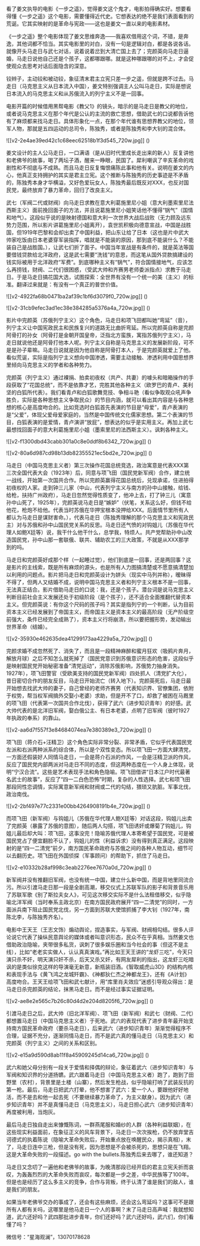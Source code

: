 



看了姜文执导的电影《一步之遥》，觉得姜文这个鬼才，电影拍得确实好。想要看得懂《一步之遥》这个电影，需要懂得近代史。它想表达的绝不是我们表面看到的荒诞。它其实映射的是革命与宪政——这也是姜文一直以来的电影素材。  
  
《一步之遥》整个电影体现了姜文思维奔逸——我喜欢借用这个词，不错，是奔逸，其他词都不恰当。其实电影里的对白，没有一句是逻辑对白，都是各说各话。就像开头马走日与武七对话，说着说着岔到大清亡国上去了；完颜英向马走日逼婚，马走日说他自己还是个孩子，这都哪跟哪。就是这种哪跟哪的对不上，才会促使观众去思考对话后面隐含的深意。  
  
  
铰辫子，主动铰和被动铰，象征清末君主立宪只差一步之遥，但就是跨不过去。马走日（马克思主义从日本流入中国），姜文特别强调主人公叫马走日，实际是想说日本流入的马克思主义和从苏俄流入的列宁主义不是一回事。  
  
  
电影开篇的时候借用黑帮电影《教父1》的镜头，暗示的是马走日是教父的地位，或者说马克思主义在那个年代是公认的主流的救亡思想，借助武七的口说都告诉他有了麻烦都来找马走日。具体形象化一点，在那个年代谁有思想界教父的地位，领军人物，那就是五四运动的总司令，陈独秀，或者是陈独秀和李大钊的混合体。

![[v2-2e4ae39ed42c1c68eec62518b1f3d545_720w.jpg]]
()

姜文设计的主人公马走日，一口满语（是从旧时代里成长走出来的新人）反复讲他和老佛爷的故事，喝了两坛子酒，醒来一睁眼，民国了。犀利嘲讽了辛亥革命的戏剧性和不彻底与不成熟。而且马走日反复悔恨痛陈此事和他有关。说明在姜文的内心，他真正支持拥护的其实是君主立宪。这个推断与陈独秀的历史事迹是不矛盾的，陈独秀本身才华横溢，又好色爱玩女人，陈独秀最后既反对XXX，也反对国民党，最终放弃了暴力革命，回归了改良主义。  
  
  
武七（军阀二代或财阀）向马走日求教在意大利葛施里尼小姐（意大利墨索里尼法西斯主义）面前挽回面子的方法，并且说葛施里尼小姐笑话他不懂得“锅气”（国情和地气）。这段似乎说的是映射德国和意大利一次世界大战后战败（无力顾及远东势力范围，所以影片讲葛施里尼小姐离开），袁世凯积极向德意宣战，中国是战胜国，但1919年巴黎和会却出卖了中国利益，把山东让给了日本（这也是片中武大帅家吃饭由日本老婆穿军装指挥，唱就是不能装的原因，那到底不能装什么？不能装自己是战胜国。），让武七们折了面子。中国当年宣战是有条件的，就是英法等国要借钱贷款给北洋政府，这是武七需要“洗钱”的意思，而这笔从国外贷款搞建设的钱实际被用于北洋政府“军费”。到底哪种主义有“锅气”，符合国情接地气，应该怎么再捞钱，财阀、二代们很困惑，（受武大帅和齐赛男老师委派指点）求教于马走日。于是马走日搞花国大选，试图探索：全世界有没有一个统一的美（主义）的标准。翻译过来就是：有没有一个真正的普世价值。

![[v2-4922fa68b0471ba2af39c1bf6d3079f0_720w.jpg]]
()

![[v2-31cb9efec3ad1ec38e384285a5376a4a_720w.jpg]]
()

影片中完颜英（苏俄列宁主义）这个角色，马走日和项飞田都叫她“弯延”（音），列宁主义让中国宪政民主和民族复兴的道路无比曲折弯延。所以完颜英自称是完颜阿骨打的孙女（阿骨打是金朝开国皇帝，泛指北方蛮族，寓指苏俄列宁主义），马走日就说他还是阿骨打他本人呢。列宁主义自称是马克思主义的发展新阶段，可不是是孙子辈嘛。马走日说就是因为他自称是阿骨打本人，于是完颜英就爱上了他。看似荒诞，实际是指列宁主义想向中国渗透，需要主动接触、渗透利用中国思想界里倾向马克思主义的学者和各种势力。  
  
  
完颜英（列宁主义）通过裸捐、拍卖初夜权（共产、共妻）的噱头和暗箱操作的手段获取了“花国总统”，而不是依靠才艺，完胜其他各种主义（欧罗巴的青卢、美利坚的白狐所代表）。我们看青卢和白狐歌舞竞技、争相斗艳（看似争取观众吼声争胜负，实际是各种思想主义争取民众）的节目内涵，就可以看出其内容是与各种思想的核心是高度吻合的。比如竞选时白狐首先表演的节目是“母爱”，青卢表演的是“父爱”，体现父爱母爱家庭的，当然是中国传统文化儒家思想。第二个表演的节目，白狐表演的是爱情，青卢演讲“放屁”，想表达的似乎是实用主义。再加上武七最想找回面子的意大利葛施里尼小姐（墨索里尼的法西斯主义）。讽刺各种主义。

![[v2-f1300dbd43cabb301a0c8e0ddf8b6342_720w.jpg]]
()

![[v2-80a6d987cd98b13db82355521ec5bd2e_720w.jpg]]
()

马走日（中国马克思主义者）第三次操作花国总统竞选，政治寓意是代表XXX第三次全国代表大会（1923年）后，同意与项飞田（国民党新军阀）合作，建立统一战线，开始第一次国共合作。所以完颜英赢得花国总统后，兑现承诺，住进拍得初夜权的人家。走到钟三儿家（中山，代表列宁主义与南方的孙中山接触，给钱、给枪，扶持广州政府），马走日忽然觉得性质变了，他冲上去，打了钟三儿（寓意孙中山死了，1925年），完颜英说马走日是“嫉妒”（伏笔，关系这么好，但钱不给他花，枪炮不给他。代表当时苏俄在华押宝根本没押给XXX。后面情节里所有人都认为马走日是谋财害命。），代表马走日（陈独秀理解的那个马克思主义和宪政民主）对与苏俄和孙中山国民党关系的反思。马走日还气愤的对钩姐儿（苏俄在华代理人如鲍X廷等）说，我干什么他干什么，总学我，特烦人。共产党帮助孙中山改造国民党，孙中山那一套联俄、联共、辅助农工的三大政策，不就是从XXX那学到的吗。  
  
马走日和完颜英好成那个样（一起睡过觉），他们到底是一回事，还是两回事？这是影片的主线索，既是所有麻烦的源头，也是所有人力图搞清楚或不愿意搞清楚加以利用的问题点。影片把马走日和完颜英设计为姘头（现实中马列并称），暧昧得不得了，但两人又结婚不成，说明中国马克思主义者和列宁主义根本不是一回事，无法真正结合。影片借助马走日的口说：我，还是个孩子。潜台词是说马克思主义判断目前社会主义发展还处于初级阶段（是个孩子），还不适合全面推翻代替资本主义。但完颜英说：有你这个尺码的孩子吗？其实是指列宁的一个判断，认为目前资本主义已经发展到了帝国主义，而帝国主义是资本主义的最高阶段（无产阶级空前强大，条件已经完全成熟了），资本主义行将崩溃，所以要把握形势，发动输出世界革命（结婚）。

![[v2-35930e462635dea41299173aa4229a5a_720w.jpg]]
()

完颜求婚不成忽然死了、消失了，而且是一段精神麻醉和蜜月狂欢（吸鸦片奔月，解放月球）之后不知怎么就死掉了（国民党意识到苏俄意识形态的危害，这段似乎是映射国民党开始秘密准备“清党运动”，消除苏俄影响，苏俄势力抽身消失。1927年），项飞田警官（受欧美支持的国民党新军阀）四处抓人（清党扩大化），昔日密切合作的朋友反目，马走日开始流亡（转入地下）。完颜英死后，马走日最开始想去找武大帅的妻子，自己曾经的老师齐赛男（代表知识界、官僚集团，依附于权势，帮当权军阀搞外交娶小老婆）求助，但是开不了口，却救了被困在马厩里的项飞田（代表第一次国共合作北伐），获得了武六（进步知识青年）的好感。武大帅代表的是北洋旧军阀，娶白俄公主、有日本老婆，点明了旧军阀（彼时1927年执政的奉系）的靠山。

![[v2-aa6d7f557f3e84684074ea7e380389e3_720w.jpg]]
()

项飞田（蒋介石+汪精卫）这个角色实际非常分裂、非常矛盾，它似乎代表国民党左派和右派两种派系的综合体，所以是个双性变态。所以项飞田一方面大肆清党，一方面还假装好人同情马走日，一会是蒋介石派的作风，一会是汪精卫派的作风，反应了国民党内部两派对马走日不同的态度，但这两种态度在一个人身上体现，说明“宁汉合流”。这些是艺术表现手法和角色隐喻。项飞田借讲“日本江户时代最著名武士的故事”，反应了“四一二白色恐怖”时期，复杂的人性选择。武七和项飞田那段同性恋调情，实际寓意新军阀和财阀或二代的勾结，猥琐又肮脏。军事北伐，政治南伐。

![[v2-2bf497e77c2331e00bb4264908191b4e_720w.jpg]]
()

而项飞田（新军阀）与钩姐儿（苏俄在华代理人鲍X廷等）对话这段，钩姐儿出卖了完颜英（暴露了苏俄的意图），随后两人勾搭，项飞田诱奸或爆菊了钩姐儿，钩姐儿最后却大叫：项飞田，这事没完！隐喻苏俄代理人本寄希望于国民党，可是被国民党占了便宜翻脸不认了，钩姐儿的性（利益诉求）没有得到真正满足。这段映射的是“四一二清党”前夕，南方国民革命政府与苏俄之间的各种人物互动，细节可以去翻历史。项飞田在外国侦探（军事顾问）的帮助下，抓住了马走日。

![[v2-e10332b28af998c3eab2276ee7670a0d_720w.jpg]]
()

新军阀并没有推翻旧军阀，也没有统一中国，建立什么新中国，而是背地里同流合污。所以引渡马走日那一段是全剧高潮，移交仪式上苏联军队的影子和背景音乐用了苏联军歌《别了斯拉夫女人》，可见这次移交实际不是什么法租借移交，似乎隐喻北洋军阀（当时奉系主政北京）在南方国民政府展开“四一二清党”的同时，一方面派兵南下阻止国民党北伐，另一方面到苏联大使馆抓捕了李大钊（1927年，南陈北李，与陈独秀齐名）。  
  
  
电影中王天王（王志文饰）煽动舆论，捏造事实，与军阀、财阀相勾结。很多人评论说它代表了操纵民意舆论的媒体或者叫意识形态，民众不在乎真相。当然姜文也借助政治隐喻，夹带很多私货，讽刺了很多娱乐圈和当今社会的事（但这不是主线），比如“老老实实做人，认认真真演戏。”再比如王天王讲的“龙虾三吃”，今天只演只杀不奸，明天演只奸不杀，后天又杀又奸，有网友犀利的指出，这龙虾三吃暗讽的是类似徐克这样的导演毫无新意，新瓶装旧酒。《智取威虎山3D》的结构内核和表现手法与《黄飞鸿之龙城歼霸》、《神都狄仁杰之神都龙王》，还有《A计划》高度吻合。王天王给项飞田和武七献计，用“库里肖夫效应”迷惑引导观众得出：是马走日杀完颜英的结论，抹黑马走日。而不是经过事实证据证明。

![[v2-ae8e2e565c7b26c80d4d2e204d8205f6_720w.jpg]]
()

引渡马走日之后，武大帅（旧北洋军阀）、项飞田（新军阀）和武七（财阀、二代）都想置马走日（中国马克思主义者）于死地。武六的表现代表了进步青年最开始支持南方国民革命政府（要杀马走日），后来武六（进步知识青年）渐渐觉得程序不合理，证据不充分，逐渐同情马走日，而不是武六真的懂马走日（马克思主义）和完颜英（列宁主义）之间的关系和区别。

![[v2-e15a9d590d8ab11f8a45909245d14ca6_720w.jpg]]
()

武六和她父母分别有一段关于爱情和择偶的辩论，象征着武六（进步知识青年）与军阀和知识界的分道扬镳。武六跟着马走日（中国马克思主义者）跑了，跑到了田野里（农村），背景里是土楼（山寨），然后发生枪战，似乎隐喻打响了武装反抗的第一枪。最后，马走日把武六打晕，他不想害了武六：爱一个人，要跟他好好地活，而不是去和他一起去死（不要继续暴力革命了，为主义献身）。因为武六（进步知识青年）并不是真懂马走日（马克思主义），马走日担心武六（进步知识青年）再度被利用，当炮灰。  
  
  
最后马走日独自走出来慷慨陈词，一群燕尾服和婚纱的人群（各种利益联姻），在这些现实利益面前，在象征正义的风车背景下，马走日一次次挨枪，仍不放弃堂吉诃德式的执着陈说（隐喻大革命失败后，开始重点放在唤醒民众，揭示真相），末了，马走日连中三枪，但是没有死，因为思想是不会被杀死的，思想只是在飞翔。这是大革命失败的一段描述。go with the bullets.陈独秀后来去哪了，谁还知道？  
  
马走日又念叨了一遍他和老佛爷的故事，为晚清那段已经开启的君主立宪夭折而哀叹，为轰轰烈烈的大革命失败而哀叹，每次都是一步之差，中华民族等了100年。但是也是经历了这么多主义的竞争，合作与背叛，终于认清了谁是我们的敌人，谁是我们的朋友。

如果当年老佛爷交办的事成了，还会有这些麻烦，还会这么弯延吗？这事可不是跟所有人都有关吗，这哪里是他马走日一个人的事啊？末了马走日高声喊：我就想知道，武六还好吗？武四那批进步青年，你们还好吗？武六还好吗，武六们，你们看懂了吗？

微信号：“星海观澜”，13070178628





